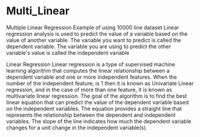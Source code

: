 # Multi_Linear
Multiple Linear Regression Example of using 10000 line dataset
Linear regression analysis is used to predict the value of a variable based on the value of another variable. The variable you want to predict is called the dependent variable. The variable you are using to predict the other variable's value is called the independent variable

Linear Regression
Linear regression is a type of supervised machine learning algorithm that computes the linear relationship between a dependent variable and one or more independent features. When the number of the independent feature, is 1 then it is known as Univariate Linear regression, and in the case of more than one feature, it is known as multivariate linear regression. The goal of the algorithm is to find the best linear equation that can predict the value of the dependent variable based on the independent variables. The equation provides a straight line that represents the relationship between the dependent and independent variables. The slope of the line indicates how much the dependent variable changes for a unit change in the independent variable(s).

